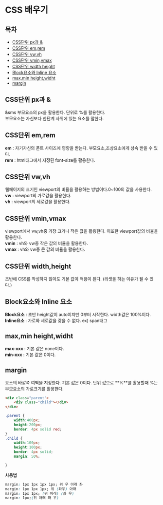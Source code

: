 # CSS 배우기  
**목차**
---
- [CSS단위 px과 &](#CSS단위-px과-&)  
- [CSS단위 em,rem](#CSS단위-em,rem)  
- [CSS단위 vw,vh](#CSS단위-vw,vh)  
- [CSS단위 vmin,vmax](#CSS단위-vmin,vmax)  
- [CSS단위 width,height](#CSS단위-width,height)  
- [Block요소와 Inline 요소](#Block요소와-Inline-요소)  
- [max,min height,widht](#max,min-height,widht)  
- [margin](#margin)  

## CSS단위 px과 &  
&sms 부모요소의 px을 활용한다. 단위로 %를 활용한다.  
부모요소는 자신보다 한단계 사위에 있는 요소를 말한다.    
## CSS단위 em,rem  
 **em** : 자기자신의 폰트 사이즈에 영향을 받는다. 부모요소,조상요소에게 상속 받을 수 있다.  
 **rem** : html태그에서 지정된 font-size를 활용한다.    
## CSS단위 vw,vh  
웹페이지의 크기인 viewport의 비율을 활용하는 방법이다.0~100의 값을 사용한다.  
 **vw** : viewport의 가로값을 활용한다.  
 **vh** : viewport의 세로값을 활용한다.  
## CSS단위 vmin,vmax  
viewport에서 vw,vh중 가장 크거나 작은 값을 활용한다. 이또한 viewport값의 비율을 활용한다.  
 **vmin** : vh와 vw중 작은 값의 비율을 활용한다.  
 **vmax** : vh와 vw중 큰 값의 비율을 활용한다.  
## CSS단위 width,height  
초반에 CSS를 작성하지 않아도 기본 값이 적용이 된다. (리셋을 하는 이유가 될 수 있다.)  
## Block요소와 Inline 요소  
 **Block요소** : 초반 height값이 auto이지만 0부터 시작한다. width값은 100%이다.  
 **Inline요소** : 가로와 세로값을 갖을 수 없다. ex) span태그  
## max,min height,widht  
 **max-xxx** : 기본 값은 none이다.  
 **min-xxx** : 기본 값은 0이다.  
## margin  
요소의 바깥쪽 여백을 지정한다. 기본 값은 0이다.
단위 값으로 **%**를 활용할때 %는 부모요소의 가로크기를 활용한다.  

```html
<div class="parent">
    <div class="child"></div>
</div>
```

```css
.parent {
    width:400px;
    height:200px;
    border: 4px solid red;
}
.child {
    width:100px;
    height:100px;
    border: 4px solid;
    margin: 50%;

}
```  
**사용법**  
```css
margin: 1px 1px 1px 1px; 위 우 아래 좌
margin: 1px 1px 1px; 위 (좌우) 아래
margin: 1px 1px; (위 아래) (좌 우)
margin: 1px;(위 아래 좌 우)
```  
